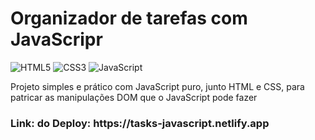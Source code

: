 <h1>Organizador de tarefas com JavaScripr</h1>

![HTML5](https://img.shields.io/badge/html5-%23E34F26.svg?style=for-the-badge&logo=html5&logoColor=white)
![CSS3](https://img.shields.io/badge/css3-%231572B6.svg?style=for-the-badge&logo=css3&logoColor=white)
![JavaScript](https://img.shields.io/badge/javascript-%23323330.svg?style=for-the-badge&logo=javascript&logoColor=%23F7DF1E)

<p>Projeto simples e prático com JavaScript puro, junto HTML e CSS, para patricar as manipulações DOM que o JavaScript pode fazer</p>

<h3>Link: do Deploy: https://tasks-javascript.netlify.app</h3>
